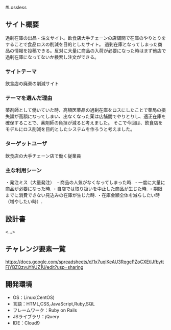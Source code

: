  #Lossless

## サイト概要
過剰在庫の出品・注文サイト。飲食店大手チェーンの店舗間で在庫のやりとりをすることで食品ロスの削減を目的としたサイト。
過剰在庫となってしまった商品の情報を投稿できる。反対に大量に商品の入荷が必要になった時はまず他店で過剰在庫になってないか検索し注文ができる。

### サイトテーマ
飲食店の廃棄の削減サイト

### テーマを選んだ理由
薬剤師として働いていた時、高額医薬品の過剰在庫をロスにしたことで薬局の損失額が高額になってしまい、出なくなった薬は店舗間でやりとりし、適正在庫を確保することで、薬剤師の負担が減ると考えました。
そこで今回は、飲食店をモデルにロス削減を目的としたシステムを作ろうと考えました。

### ターゲットユーザ
飲食店の大手チェーン店で働く従業員

### 主な利用シーン
・発注ミス（大量発注）
・商品の人気がなくなってしまった時.
・一度に大量に商品が必要になった時.
・自店では取り扱いを中止した商品が生じた時.
・期限までに消費できない見込みの在庫が生じた時.
・在庫金額全体を減らしたい時（増やしたい時）.


## 設計書
<...>

## チャレンジ要素一覧
https://docs.google.com/spreadsheets/d/1x7uqlKeAU3RqgePZoCXEtlJfbyttFjYBZQzvuYhUZ1U/edit?usp=sharing

## 開発環境
- OS：Linux(CentOS)
- 言語：HTML,CSS,JavaScript,Ruby,SQL
- フレームワーク：Ruby on Rails
- JSライブラリ：jQuery
- IDE：Cloud9

